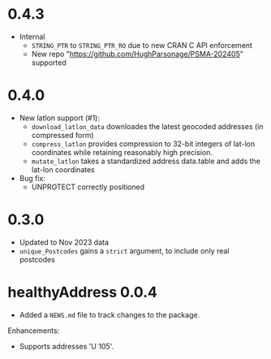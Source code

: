 # 0.4.3

* Internal
   - `STRING_PTR` to `STRING_PTR_RO` due to new CRAN C API enforcement
   - New repo "https://github.com/HughParsonage/PSMA-202405" supported

# 0.4.0

* New latlon support (#1):
   - `download_latlon_data` downloades the latest geocoded addresses (in compressed form)
   - `compress_latlon` provides compression to 32-bit integers of lat-lon coordinates while
      retaining reasonably high precision.
   - `mutate_latlon` takes a standardized address data.table and adds the lat-lon coordinates
* Bug fix:
   - UNPROTECT correctly positioned

# 0.3.0

* Updated to Nov 2023 data
* `unique_Postcodes` gains a `strict` argument, to include only real postcodes

# healthyAddress 0.0.4

* Added a `NEWS.md` file to track changes to the package.

Enhancements:
  - Supports addresses 'U 105'.

